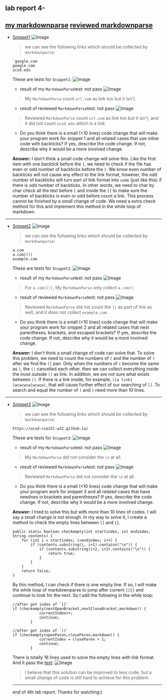 ## lab report 4-
[my markdownparse]()
[reviewed markdownparse](https://github.com/zhl010/markdown-parse/tree/24a93ada0f11daeb57ca6184866e2c5c0386c29c)
---

* [Snippet1](Snippet1.md)
    ![Image](s1preview.jpg)
    >we can see the following links which should be collected by `markdownparse`:

    ```
    `google.com
    google.com
    ucsd.edu
    ```

    These are tests for `Snippet1`:
    ![Image](s1test.jpg)

    - result of my `MarkdownParse`test: not pass
    ![Image](s1a.jpg)
    > My `MarkdownParse` count `url.com` as link too but it isn't.

    - result of reviewed `MarkdownParse`test: not pass
    ![Image](s1b.jpg)
    > Reviewed `MarkdownParse` count `url.com` as link too but it isn't, and it did not count `ucsd.edu` which is a link.

    * Do you think there is a small (<10 lines) code change that will make your program work for snippet 1 and all related cases that use inline code with backticks? If yes, describe the code change. If not, describe why it would be a more involved change.

    **Answer:** I don't think a small code change will solve this. Like the first item with one backtick before the `[`, we need to check if the file has even or odd number of backticks before the `[`. We know even number of backticks will not cause any effect to the link format, however, the odd number of backticks will turn part of link format into `code` (just like this) if there is odd number of backticks. In other words, we need to char by char check all the text before `[` and inside the `[]` to make sure the number of backticks is even or odd before count a link. This process cannot be finished by a small change of code. We need a extra check method for this and implement this method in the while loop of markdown.

---

* [Snippet2](Snippet2.md)
    ![Image](s2preview.jpg)
    >we can see the following links which should be collected by `markdownparse`:

    ```
    a.com
    a.com(())
    example.com
    ```

    These are tests for `Snippet2`:
    ![Image](s2test.jpg)

    - result of my `MarkdownParse`test: not pass
    ![Image](s2a.jpg)
    > For `a.com(())`, My `MarkdownParse` only collect `a.com((`.

    - result of reviewed `MarkdownParse`test: not pass
    ![Image](s2b.jpg)
    > Reviewed `MarkdownParse` did not count the `))` as part of link as well, and it does not collect `example.com`.

    * Do you think there is a small (<10 lines) code change that will make your program work for snippet 2 and all related cases that nest parentheses, brackets, and escaped brackets? If yes, describe the code change. If not, describe why it would be a more involved change.

    **Answer:** I don't think a small change of code can solve that. To solve this problem, we need to count the numbers of `(` and the number of `)` after we find the `[]` pair. Only when the numbers of `(` become the same as `)`, the `()` cancelled each other, then we can collect everything inside the most outside `()` as link. In addition, we are not sure what exists between `()`. If there is a link inside, for example, `([a link](wcwcwcw)wcwcw)`, that will cause further effect of our searching of `[]`. To search and equal the number of `(` and `)` need more than 10 lines. 
    
---

* [Snippet3](Snippet3.md)
    ![Image](s3preview.jpg)
    >we can see the following links which should be collected by `markdownparse`:

    ```
    https://ucsd-cse15l-w22.github.io/
    ```

    These are tests for `Snippet3`:
    ![Image](s3test.jpg)

    - result of my `MarkdownParse`test: not pass
    ![Image](s3a.jpg)
    >My `MarkdownParse` did not consider the `\n` at all.

    - result of reviewed `MarkdownParse`test: not pass
    ![Image](s3b.jpg)
    > Reviewed `MarkdownParse` did not consider the `\n` at all.

    * Do you think there is a small (<10 lines) code change that will make your program work for snippet 3 and all related cases that have newlines in brackets and parentheses? If yes, describe the code change. If not, describe why it would be a more involved change.

    **Answer:** I tried to solve this but with more than 10 lines of codes. I will say a small change is not enough. In my way to solve it, I create a method to check the empty lines between `[]` and `{}`. 
    ```
    public static boolean checkempty(int startindex, int endindex, String contents) {
        for (int i = startindex; i<endindex; i++) {
            if (contents.substring(i, i+1).contains("\n")) {
                if (contents.substring(i+2, i+3).contains("\n")) {
                    return true;
                }
            }
        }
        return false;
    }
    ```
    By this method, I can check if there is one empty line. If so, I will make the while loop of markdownparse to jump after current `[]{}` and continue to look for the next. So I add the following in the while loop:
    ```
    //after get index of `[]`
    if (checkempty(nextOpenBracket,nextCloseBracket,markdown)) {
                currentIndex++;
                continue;
            }

    //after get index of `()`
    if (checkempty(openParen,closeParen,markdown)) {
                currentIndex = closeParen + 1;
                continue;
            }
    ```
    There is totally 18 lines used to solve the empty lines with link format. And it pass the [test](https://github.com/heihaheihahello/markdown-parse/blob/main/test.java): 
    ![Image](s3c.jpg)
    >I believe that this solution can be improved to less code, but a small change of code is still hard to achieve for this problem.

    ---
    end of 4th lab report.
    Thanks for watching:)

    


